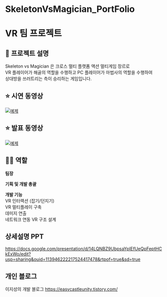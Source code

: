 # SkeletonVsMagician_PortFolio
# VR 팀 프로젝트 
## 📖 프로젝트 설명
Skeleton vs Magician 은 크로스 멀티 플랫폼 액션 멀티게임 장르로 </br>
VR 플레이어가 해골의 역할을 수행하고 PC 플레이어가 마법사의 역할을 수행하여 </br>
상대방을 쓰러트리는 측이 승리하는 게임입니다.     

## ⭐ 시연 동영상 

[![예제](http://img.youtube.com/vi/_ecOXHJJA68/0.jpg)](https://youtu.be/_ecOXHJJA68?t=0s) 

## ⭐ 발표 동영상
[![예제](http://img.youtube.com/vi/TOMNeFt9yVU/0.jpg)](https://youtu.be/TOMNeFt9yVU=0s) 


## 👨‍💻 역할 
**팀장**   </br>

**기획 및 개발 총괄**  </br>

**개발 기능**  </br>
VR 인터랙션 (잡기/던지기) </br>
VR 멀티플레이 구축 </br>
데미지 연출 </br>
네트워크 연동 VR 구조 설계 </br>

## 상세설명 PPT
https://docs.google.com/presentation/d/14LQNBZ9UbpsaYpIEfUeQpFeptHCkExWo/edit?usp=sharing&ouid=113946222217524417478&rtpof=true&sd=true

## 개인 블로그 
이지성의 개발 블로그 
<https://easycastleunity.tistory.com/>




